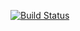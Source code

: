 [![Build Status](https://travis-ci.com/bvaledev/react-clean-code.svg?branch=main)](https://travis-ci.com/bvaledev/react-clean-code)
